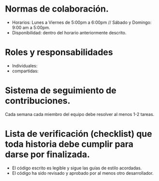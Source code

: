# Normas de colaboración.
- Horarios: Lunes a Viernes de 5:00pm a 6:00pm // Sábado y Domingo: 9:00 am a 5:00pm.
- Disponibilidad: dentro del horario anteriormente descrito. 
# Roles y responsabilidades
- Individuales:
- compartidas:
# Sistema de seguimiento de contribuciones. 
Cada semana cada miembro del equipo debe resolver al menos 1-2 tareas.
# Lista de verificación (checklist) que toda historia debe cumplir para darse por finalizada. 
- El código escrito es legible y sigue las guías de estilo acordadas.
- El código ha sido revisado y aprobado por al menos otro desarrollador.